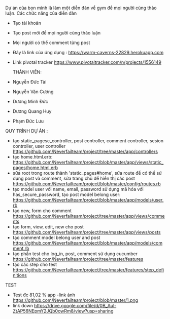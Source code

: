 Dự án của bọn mình là làm một diễn đàn về gym để mọi người cùng thảo luận.
Các chức năng của diễn đàn
- Tạo tài khoản 
- Tạo post mới để mọi người cùng thảo luận
- Mọi người có thể comment từng post
- Đây là link của ứng dụng : https://warm-caverns-22829.herokuapp.com
- Link pivotal tracker https://www.pivotaltracker.com/n/projects/1556149

  THÀNH VIÊN:
- Nguyễn Đức Tài
- Nguyễn Văn Cương
- Dương Minh Đức 
- Dương Quang Huy
- Phạm Đức Lưu
  
QUY TRÌNH DỰ ÁN :
- tạo static_pagesc_controller, post controller, comment controller, sesion controller, user controller https://github.com/Neverfailteam/project/tree/master/app/controllers
- tạo home.html.erb: https://github.com/Neverfailteam/project/blob/master/app/views/static_pages/home.html.erb
- sửa root trong route thành 'static_pages#home', sửa route để có thể sử dụng post và comment, sửa trang chủ để hiển thị các post https://github.com/Neverfailteam/project/blob/master/config/routes.rb
- tạo model user với name, email, password sử dụng mã hóa với has_secure_password, tạo post model belong user: https://github.com/Neverfailteam/project/blob/master/app/models/user.rb
- tạo new, form cho comment https://github.com/Neverfailteam/project/tree/master/app/views/comments
- tạo form, view, edit, new cho post https://github.com/Neverfailteam/project/tree/master/app/views/posts
- tạo comment model belong user and post https://github.com/Neverfailteam/project/blob/master/app/models/comment.rb
- tạo phần test cho log_in, post, comment sử dụng cucumber https://github.com/Neverfailteam/project/tree/master/features
- tạo các step cho test https://github.com/Neverfailteam/project/tree/master/features/step_definitions

 TEST
- Test đc 81,02 % app
-link ảnh https://github.com/Neverfailteam/project/blob/master/1.png
- link down https://drive.google.com/file/d/0B_Aul-ZtAP56NEpmY2JQb0owRm8/view?usp=sharing

